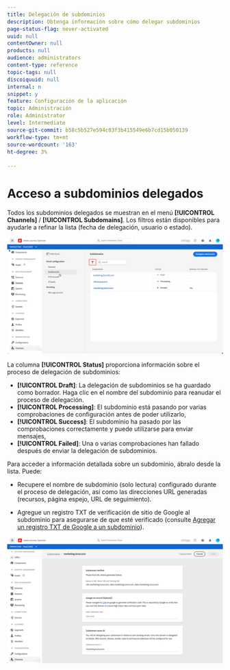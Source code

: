 ```yaml
---
title: Delegación de subdominios
description: Obtenga información sobre cómo delegar subdominios
page-status-flag: never-activated
uuid: null
contentOwner: null
products: null
audience: administrators
content-type: reference
topic-tags: null
discoiquuid: null
internal: n
snippet: y
feature: Configuración de la aplicación
topic: Administración
role: Administrator
level: Intermediate
source-git-commit: b58c5b527e594c03f3b415549e6b7cd15b050139
workflow-type: tm+mt
source-wordcount: '163'
ht-degree: 3%

---
```



# Acceso a subdominios delegados

Todos los subdominios delegados se muestran en el menú **[!UICONTROL Channels]** / **[!UICONTROL Subdomains]**. Los filtros están disponibles para ayudarle a refinar la lista (fecha de delegación, usuario o estado).

![](../assets/subdomain-list.png)

La columna **[!UICONTROL Status]** proporciona información sobre el proceso de delegación de subdominios:

* **[!UICONTROL Draft]**: La delegación de subdominios se ha guardado como borrador. Haga clic en el nombre del subdominio para reanudar el proceso de delegación.
* **[!UICONTROL Processing]**: El subdominio está pasando por varias comprobaciones de configuración antes de poder utilizarlo,
* **[!UICONTROL Success]**: El subdominio ha pasado por las comprobaciones correctamente y puede utilizarse para enviar mensajes,
* **[!UICONTROL Failed]**: Una o varias comprobaciones han fallado después de enviar la delegación de subdominios.

Para acceder a información detallada sobre un subdominio, ábralo desde la lista. Puede:

* Recupere el nombre de subdominio (solo lectura) configurado durante el proceso de delegación, así como las direcciones URL generadas (recursos, página espejo, URL de seguimiento).

* Agregue un registro TXT de verificación de sitio de Google al subdominio para asegurarse de que esté verificado (consulte [Agregar un registro TXT de Google a un subdominio](google-txt.md)).

![](../assets/subdomain-delegated.png)
